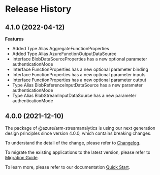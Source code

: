 # Release History
    
## 4.1.0 (2022-04-12)
    
**Features**

  - Added Type Alias AggregateFunctionProperties
  - Added Type Alias AzureFunctionOutputDataSource
  - Interface BlobDataSourceProperties has a new optional parameter authenticationMode
  - Interface FunctionProperties has a new optional parameter binding
  - Interface FunctionProperties has a new optional parameter inputs
  - Interface FunctionProperties has a new optional parameter output
  - Type Alias BlobReferenceInputDataSource has a new parameter authenticationMode
  - Type Alias BlobStreamInputDataSource has a new parameter authenticationMode
    
    
## 4.0.0 (2021-12-10)

The package of @azure/arm-streamanalytics is using our next generation design principles since version 4.0.0, which contains breaking changes.

To understand the detail of the change, please refer to [Changelog](https://aka.ms/js-track2-changelog).

To migrate the existing applications to the latest version, please refer to [Migration Guide](https://aka.ms/js-track2-migration-guide).

To learn more, please refer to our documentation [Quick Start](https://aka.ms/js-track2-quickstart).
